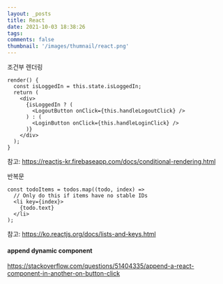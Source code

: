 ```yaml
---
layout: _posts
title: React
date: 2021-10-03 18:38:26
tags:
comments: false
thumbnail: '/images/thumnail/react.png'
---
```


조건부 렌더링

```
render() {
  const isLoggedIn = this.state.isLoggedIn;
  return (
    <div>
      {isLoggedIn ? (
        <LogoutButton onClick={this.handleLogoutClick} />
      ) : (
        <LoginButton onClick={this.handleLoginClick} />
      )}
    </div>
  );
}
```

참고: https://reactjs-kr.firebaseapp.com/docs/conditional-rendering.html

반복문

```
const todoItems = todos.map((todo, index) =>
  // Only do this if items have no stable IDs
  <li key={index}>
    {todo.text}
  </li>
);
```

참고:
https://ko.reactjs.org/docs/lists-and-keys.html


#### append dynamic component 
https://stackoverflow.com/questions/51404335/append-a-react-component-in-another-on-button-click